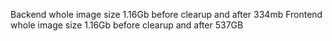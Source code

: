 Backend whole image size 1.16Gb before clearup and after 334mb
Frontend whole image size 1.16Gb before clearup and after 537GB

